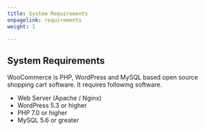 ```yaml
---
title: System Requirements
onpagelink: requirements
weight: 1

---
```


System Requirements
-------------------

WooCommerce is PHP, WordPress and MySQL based open source shopping cart software. It requires following software.

- Web Server (Apache / Nginx)
- WordPress 5.3 or higher
- PHP 7.0 or higher
- MySQL 5.6 or greater
 